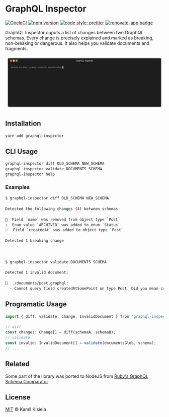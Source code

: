 # GraphQL Inspector

[![CircleCI](https://circleci.com/gh/kamilkisiela/graphql-inspector.svg?style=shield&circle-token=d1cd06aba321ee2b7bf8bd2041104643639463b0)](https://circleci.com/gh/kamilkisiela/graphql-inspector)
[![npm version](https://badge.fury.io/js/graphql-inspector.svg)](https://npmjs.com/package/graphql-inspector)
[![code style: prettier](https://img.shields.io/badge/code_style-prettier-ff69b4.svg?style=flat-square)](https://github.com/prettier/prettier)
[![renovate-app badge](https://img.shields.io/badge/renovate-app-blue.svg)](https://renovateapp.com/)

GraphQL Inspector ouputs a list of changes between two GraphQL schemas. Every change is precisely explained and marked as breaking, non-breaking or dangerous.
It also helps you validate documents and fragments.

![Example](./demo.gif)

## Installation

```bash
yarn add graphql-inspector
```

## CLI Usage

```bash
graphql-inspector diff OLD_SCHEMA NEW_SCHEMA
graphql-inspector validate DOCUMENTS SCHEMA
graphql-inspector help
```

### Examples

```bash
$ graphql-inspector diff OLD_SCHEMA NEW_SCHEMA

Detected the following changes (4) between schemas:

🛑  Field `name` was removed from object type `Post`
⚠️  Enum value `ARCHIVED` was added to enum `Status`
✅  Field `createdAt` was added to object type `Post`

Detected 1 breaking change



$ graphql-inspector validate DOCUMENTS SCHEMA

Detected 1 invalid document:

🛑  ./documents/post.graphql:
  - Cannot query field createdAtSomePoint on type Post. Did you mean createdAt?

```

## Programatic Usage

```typescript
import { diff, validate, Change, InvalidDocument } from 'graphql-inspector';

// diff
const changes: Change[] = diff(schemaA, schemaB);
// validate
const invalid: InvalidDocument[] = validate(documentsGlob, schema);
// ...
```

## Related

Some part of the library was ported to NodeJS from [Ruby's GraphQL Schema Comparator](https://github.com/xuorig/graphql-schema_comparator)

## License

[MIT](https://github.com/kamilkisiela/graphql-inspector/blob/master/LICENSE) © Kamil Kisiela
